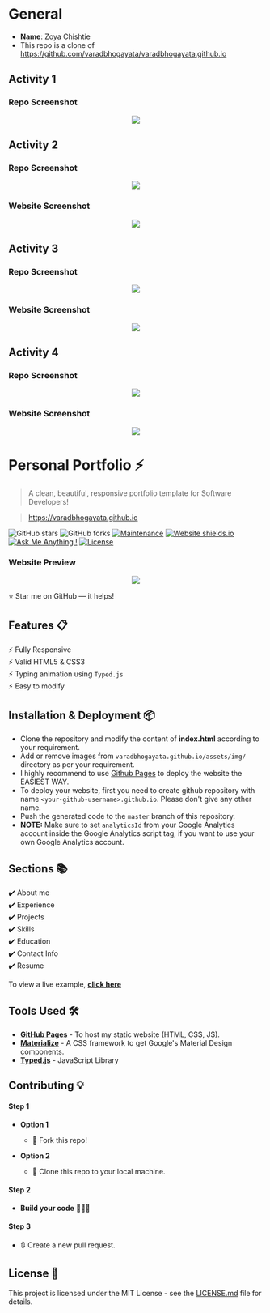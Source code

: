 # General
- **Name**: Zoya Chishtie
- This repo is a clone of https://github.com/varadbhogayata/varadbhogayata.github.io

## Activity 1
### Repo Screenshot
<p align="center"> 
  <a href="https://zoya5636.github.io" target="_blank"><img src="examples/repo-screenshot.jpg"></a>
</p>

## Activity 2
### Repo Screenshot
<p align="center"> 
  <a href="https://zoya5636.github.io" target="_blank"><img src="examples/repo-screenshot-num-2.png"></a>
</p>

### Website Screenshot
<p align="center"> 
  <a href="https://zoya5636.github.io" target="_blank"><img src="examples/website-screenshot-2.png"></a>
</p>

## Activity 3
### Repo Screenshot
<p align="center"> 
  <a href="https://zoya5636.github.io" target="_blank"><img src="examples/repo-screenshot-num-3.png"></a>
</p>

### Website Screenshot
<p align="center"> 
  <a href="https://zoya5636.github.io" target="_blank"><img src="examples/website-screenshot-3.png"></a>
</p>

## Activity 4
### Repo Screenshot
<p align="center"> 
  <a href="https://zoya5636.github.io" target="_blank"><img src="examples/repo-screenshot-num-3.png"></a>
</p>

### Website Screenshot
<p align="center"> 
  <a href="https://zoya5636.github.io" target="_blank"><img src="examples/website-screenshot-3.png"></a>
</p>

# Personal Portfolio ⚡️ 
> A clean, beautiful, responsive portfolio template for Software Developers!

> https://varadbhogayata.github.io

![GitHub stars](https://img.shields.io/github/stars/varadbhogayata/varadbhogayata.github.io) 
![GitHub forks](https://img.shields.io/github/forks/varadbhogayata/varadbhogayata.github.io)
[![Maintenance](https://img.shields.io/badge/maintained-yes-green.svg)](https://github.com/varadbhogayata/varadbhogayata.github.io/commits/master)
[![Website shields.io](https://img.shields.io/badge/website-up-yellow)](http://varadbhogayata.github.io/)
[![Ask Me Anything !](https://img.shields.io/badge/ask%20me-linkedin-1abc9c.svg)](https://www.linkedin.com/in/varadbhogayata/)
[![License](http://img.shields.io/:license-mit-blue.svg?style=flat-square)](http://badges.mit-license.org)

### Website Preview
<p align="center"> 
  <kbd>
    <a href="https://varadbhogayata.github.io" target="_blank"><img src="examples/preview.gif">
  </a>
  </kbd>
</p>

:star: Star me on GitHub — it helps!

## Features 📋
⚡️ Fully Responsive\
⚡️ Valid HTML5 & CSS3\
⚡️ Typing animation using `Typed.js`\
⚡️ Easy to modify

## Installation & Deployment 📦
- Clone the repository and modify the content of <b>index.html</b> according to your requirement.
- Add or remove images from `varadbhogayata.github.io/assets/img/` directory as per your requirement.
- I highly recommend to use [Github Pages](https://create-react-app.dev/docs/deployment/#github-pages) to deploy the website the EASIEST WAY.
- To deploy your website, first you need to create github repository with name `<your-github-username>.github.io`. Please don't give any other name.
- Push the generated code to the `master` branch of this repository.
- <b>NOTE:</b> Make sure to set `analyticsId` from your Google Analytics account inside the Google Analytics script tag, if you want to use your own Google Analytics account.

## Sections 📚
✔️ About me\
✔️ Experience\
✔️ Projects \
✔️ Skills \
✔️ Education\
✔️ Contact Info\
✔️ Resume

To view a live example, **[click here](https://varadbhogayata.github.io/)**

## Tools Used 🛠️
* [<b>GitHub Pages</b>](https://create-react-app.dev/docs/deployment/#github-pages) - To host my static website (HTML, CSS, JS).
* [<b>Materialize</b>](https://materializecss.com/) - A CSS framework to get Google's Material Design components.
* [<b>Typed.js</b>](https://mattboldt.com/demos/typed-js/) - JavaScript Library

## Contributing 💡
#### Step 1

- **Option 1**
    - 🍴 Fork this repo!

- **Option 2**
    - 👯 Clone this repo to your local machine.


#### Step 2

- **Build your code** 🔨🔨🔨

#### Step 3

- 🔃 Create a new pull request.

## License 📄
This project is licensed under the MIT License - see the [LICENSE.md](./LICENSE) file for details.
